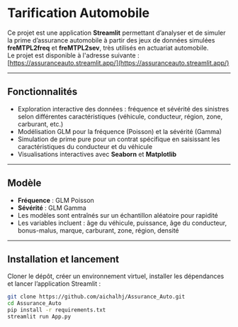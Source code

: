 # Tarification Automobile

Ce projet est une application **Streamlit** permettant d’analyser et de simuler la prime d’assurance automobile à partir des jeux de données simulées **freMTPL2freq** et **freMTPL2sev**, très utilisés en actuariat automobile.  
Le projet est disponible à l'adresse suivante : [https://assuranceauto.streamlit.app/](https://assuranceauto.streamlit.app/)

---

## Fonctionnalités

- Exploration interactive des données : fréquence et sévérité des sinistres selon différentes caractéristiques (véhicule, conducteur, région, zone, carburant, etc.)  
- Modélisation GLM pour la fréquence (Poisson) et la sévérité (Gamma)  
- Simulation de prime pure pour un contrat spécifique en saisissant les caractéristiques du conducteur et du véhicule  
- Visualisations interactives avec **Seaborn** et **Matplotlib**

---

## Modèle

- **Fréquence** : GLM Poisson  
- **Sévérité** : GLM Gamma  
- Les modèles sont entraînés sur un échantillon aléatoire pour rapidité  
- Les variables incluent : âge du véhicule, puissance, âge du conducteur, bonus-malus, marque, carburant, zone, région, densité  

---


## Installation et lancement

Cloner le dépôt, créer un environnement virtuel, installer les dépendances et lancer l’application Streamlit :  

```bash
git clone https://github.com/aichalhj/Assurance_Auto.git
cd Assurance_Auto
pip install -r requirements.txt
streamlit run App.py





